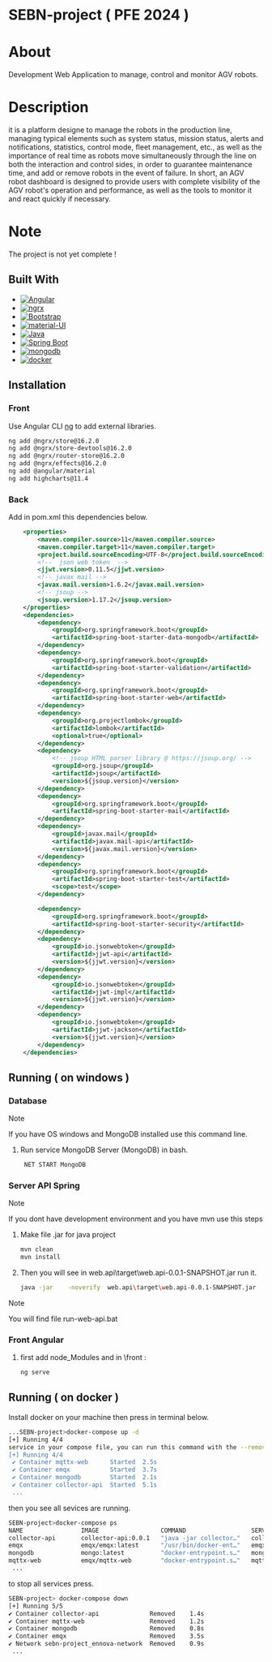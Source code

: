 # SEBN-project ( PFE 2024 )


# About
Development Web Application to manage, control and monitor AGV robots.

# Description
it is a platform designe to manage the robots in the production line, managing typical elements such as system status, mission status, alerts and notifications, statistics, control mode, fleet management, etc., as well as the importance of real time as robots move simultaneously through the line on both the interaction and control sides, in order to guarantee maintenance time, and add or remove robots in the event of failure.
In short, an AGV robot dashboard is designed to provide users with complete visibility of the AGV robot's operation and performance, as well as the tools to monitor it and react quickly if necessary.

# Note
The project is not yet complete !


## Built With

* [![Angular][Angular.io]][Angular-url]
* [![ngrx][ngrx.io]][ngrx-url]
* [![Bootstrap][Bootstrap.com]][Bootstrap-url]
* [![material-UI][material-UI.io]][material-UI-url]
* [![Java][Java.io]][Java-url]
* [![Spring Boot][Spring-Boot.io]][Spring-Boot-url]
* [![mongodb][mongodb.com]][mongodb-url]
* [![docker][docker.com]][docker-url]

## Installation
### Front
Use Angular CLI [ng](https://angular.io/cli/version) to add external libraries.

```bash
ng add @ngrx/store@16.2.0
ng add @ngrx/store-devtools@16.2.0
ng add @ngrx/router-store@16.2.0
ng add @ngrx/effects@16.2.0
ng add @angular/material
ng add highcharts@11.4
```
### Back 
Add in pom.xml this dependencies below.
```xml
	<properties>
		<maven.compiler.source>11</maven.compiler.source>
		<maven.compiler.target>11</maven.compiler.target>
		<project.build.sourceEncoding>UTF-8</project.build.sourceEncoding>
        <!--  json web token  -->
		<jjwt.version>0.11.5</jjwt.version>
		<!-- javax mail -->
		<javax.mail.version>1.6.2</javax.mail.version>
		<!-- jsoup -->
		<jsoup.version>1.17.2</jsoup.version>
	</properties>
	<dependencies>
		<dependency>
			<groupId>org.springframework.boot</groupId>
			<artifactId>spring-boot-starter-data-mongodb</artifactId>
		</dependency>
		<dependency>
			<groupId>org.springframework.boot</groupId>
			<artifactId>spring-boot-starter-validation</artifactId>
		</dependency>
		<dependency>
			<groupId>org.springframework.boot</groupId>
			<artifactId>spring-boot-starter-web</artifactId>
		</dependency>
		<dependency>
			<groupId>org.projectlombok</groupId>
			<artifactId>lombok</artifactId>
			<optional>true</optional>
		</dependency>
		<dependency>
			<!-- jsoup HTML parser library @ https://jsoup.org/ -->
			<groupId>org.jsoup</groupId>
			<artifactId>jsoup</artifactId>
			<version>${jsoup.version}</version>
		</dependency>
		<dependency>
			<groupId>org.springframework.boot</groupId>
			<artifactId>spring-boot-starter-mail</artifactId>
		</dependency>
		<dependency>
			<groupId>javax.mail</groupId>
			<artifactId>javax.mail-api</artifactId>
			<version>${javax.mail.version}</version>
		</dependency>
		<dependency>
			<groupId>org.springframework.boot</groupId>
			<artifactId>spring-boot-starter-test</artifactId>
			<scope>test</scope>
		</dependency>

		<dependency>
			<groupId>org.springframework.boot</groupId>
			<artifactId>spring-boot-starter-security</artifactId>
		</dependency>
		<dependency>
			<groupId>io.jsonwebtoken</groupId>
			<artifactId>jjwt-api</artifactId>
			<version>${jjwt.version}</version>
		</dependency>
		<dependency>
			<groupId>io.jsonwebtoken</groupId>
			<artifactId>jjwt-impl</artifactId>
			<version>${jjwt.version}</version>
		</dependency>
		<dependency>
			<groupId>io.jsonwebtoken</groupId>
			<artifactId>jjwt-jackson</artifactId>
			<version>${jjwt.version}</version>
		</dependency>
	</dependencies>
```



## Running ( on windows )


### Database
> [!NOTE]
> If you have OS windows and MongoDB installed use this command line.
1. Run service MongoDB Server (MongoDB) in bash.
   ```bash
    NET START MongoDB
   ```
### Server API Spring

> [!NOTE]
> If you dont have development environment and you have mvn use this steps

1. Make file .jar for java project 
   ```bash
   mvn clean
   mvn install
   ```
2. Then you will see in web.api\target\web.api-0.0.1-SNAPSHOT.jar run it.
   ```bash
   java -jar    -noverify  web.api\target\web.api-0.0.1-SNAPSHOT.jar
   ```
   
> [!NOTE]
> You will find file run-web-api.bat

### Front Angular
1. first add node_Modules and in \front : 
   ```bash
   ng serve
   ```


## Running ( on docker )
Install docker on your machine then press in terminal below.
   ```bash
   ...SEBN-project>docker-compose up -d
   [+] Running 4/4
   service in your compose file, you can run this command with the --remove-orphans flag to clean it up."
   [+] Running 4/4
    ✔ Container mqttx-web      Started  2.5s
    ✔ Container emqx           Started  3.7s
    ✔ Container mongodb        Started  2.1s
    ✔ Container collector-api  Started  5.1s
    ...
   ```
then you see all sevices are running.
   ```bash
SEBN-project>docker-compose ps
NAME                IMAGE                 COMMAND                  SERVICE             CREATED             STATUS              PORTS
collector-api       collector-api:0.0.1   "java -jar collector…"   collector-api       2 hours ago         Up 2 hours          0.0.0.0:8090->8090/tcp
emqx                emqx/emqx:latest      "/usr/bin/docker-ent…"   emqx                2 hours ago         Up 2 hours          4370/tcp, 0.0.0.0:1883->1883/tcp, 0.0.0.0:8083-8084->8083-8084/tcp, 0.0.0.0:8883->8883/tcp, 0.0.0.0:18083->18083/tcp, 5369/tcp
mongodb             mongo:latest          "docker-entrypoint.s…"   mongodb             2 hours ago         Up 2 hours          0.0.0.0:27017->27017/tcp
mqttx-web           emqx/mqttx-web        "docker-entrypoint.s…"   mqttx-web           2 hours ago         Up 2 hours          0.0.0.0:18084->80/tcp
    ...
   ```
   
to stop all services press.

   ```bash
SEBN-project> docker-compose down
[+] Running 5/5
 ✔ Container collector-api              Removed    1.4s
 ✔ Container mqttx-web                  Removed    1.2s
 ✔ Container mongodb                    Removed    0.8s
 ✔ Container emqx                       Removed    3.5s
 ✔ Network sebn-project_ennova-network  Removed    0.9s
    ...
   ```



<!--https://docs.github.com/en/get-started/writing-on-github/getting-started-with-writing-and-formatting-on-github/basic-writing-and-formatting-syntax-->

<!-- MARKDOWN LINKS & IMAGES -->
<!-- https://www.markdownguide.org/basic-syntax/#reference-style-links -->
[Angular.io]: https://img.shields.io/badge/Angular%20v16.2.0-DD0031?style=for-the-badge&logo=angular&logoColor=white
[Angular-url]: https://angular.io/
[ngrx.io]: https://img.shields.io/badge/ngrx%20v16.2.0-a829c3?style=for-the-badge&logo=ngrx&logoColor=white
[ngrx-url]: https://ngrrex.io/
[material-UI.io]: https://img.shields.io/badge/material%20UI%20v16.2.14-007FFF?style=for-the-badge&logo=mui&logoColor=white
[material-UI-url]: https://material.angular.io/
[Bootstrap.com]: https://img.shields.io/badge/Bootstrap%20v4.4.1-563D7C?style=for-the-badge&logo=bootstrap&logoColor=white
[Bootstrap-url]: https://getbootstrap.com
[Java.io]: https://img.shields.io/badge/Java%20v11-ED8B00?style=for-the-badge&logo=openjdk&logoColor=white
[Java-url]: https://www.java.com/fr/
[Spring-Boot.io]: https://img.shields.io/badge/Spring%20v2.6.9-97CA00?style=for-the-badge&logo=spring&logoColor=white
[Spring-Boot-url]: https://spring.io/projects/spring-boot
[mongodb.com]: https://img.shields.io/badge/Mongodb%20v6.0-4DA53F?style=for-the-badge&logo=mongodb&logoColor=white
[mongodb-url]: https://www.mongodb.com/
[docker.com]: https://img.shields.io/badge/docker-%230db7ed.svg?style=for-the-badge&logo=docker&logoColor=white
[docker-url]: https://www.docker.com/